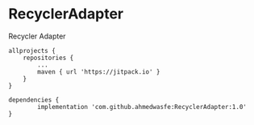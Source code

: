 # RecyclerAdapter
Recycler Adapter

	allprojects {
		repositories {
			...
			maven { url 'https://jitpack.io' }
		}
	}

	dependencies {
	        implementation 'com.github.ahmedwasfe:RecyclerAdapter:1.0'
	}
   
